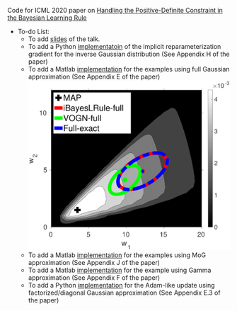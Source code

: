 Code for ICML 2020 paper on [Handling the Positive-Definite Constraint in the Bayesian Learning Rule](https://arxiv.org/abs/2002.10060)

* To-do List:
  * To add [slides](https://github.com/yorkerlin/iBayesLRule/) of the talk.
  * To add a Python [implementatoin](https://github.com/yorkerlin/iBayesLRule/) of the implicit reparameterization gradient for the inverse Gaussian distribution (See Appendix H of the paper) 
  * To add a Matlab [implementation](https://github.com/yorkerlin/iBayesLRule/) for the examples using full Gaussian approximation (See Appendix E of the paper)
 ![](./plots/blr2d_full.png)
  * To add a Matlab [implementation](https://github.com/yorkerlin/iBayesLRule/) for the examples using MoG approximation (See Appendix J of the paper)
  * To add a Matlab [implementation](https://github.com/yorkerlin/iBayesLRule/) for the example using Gamma approximation (See Appendix F of the paper)
  * To add a Python [implementation](https://github.com/yorkerlin/iBayesLRule/) for the Adam-like update using factorized/diagonal Gaussian approximation (See Appendix E.3 of the paper)

